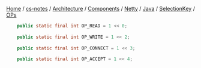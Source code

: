 [Home](https://mengxianbin.github.io) /
[cs-notes](https://mengxianbin.github.io/cs-notes/site) /
[Architecture](https://mengxianbin.github.io/cs-notes/site/Architecture) /
[Components](https://mengxianbin.github.io/cs-notes/site/Architecture/Components) /
[Netty](https://mengxianbin.github.io/cs-notes/site/Architecture/Components/Netty) /
[Java](https://mengxianbin.github.io/cs-notes/site/Architecture/Components/Netty/Java) /
[SelectionKey](https://mengxianbin.github.io/cs-notes/site/Architecture/Components/Netty/Java/SelectionKey) /
[OPs](https://mengxianbin.github.io/cs-notes/site/Architecture/Components/Netty/Java/SelectionKey/OPs)

```java
    public static final int OP_READ = 1 << 0;
    
    public static final int OP_WRITE = 1 << 2;
    
    public static final int OP_CONNECT = 1 << 3;
    
    public static final int OP_ACCEPT = 1 << 4;
```
